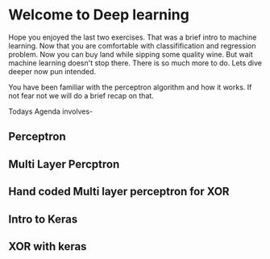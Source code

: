 # Welcome to Deep learning

Hope you enjoyed the last two exercises. That was a brief intro to machine learning. Now that you are comfortable with classifification and regression problem. Now you can buy land while sipping some quality wine. But wait machine learning doesn't stop there. There is so much more to do. Lets dive deeper now pun intended.

You have been familiar with the perceptron algorithm and how it works. If not fear not we will do a brief recap on that.

Todays Agenda involves-

## Perceptron
## Multi Layer Percptron
## Hand coded Multi layer perceptron for XOR
## Intro to Keras
## XOR with keras
